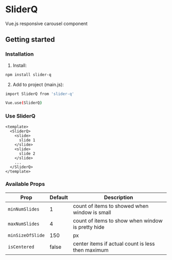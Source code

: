 
# SliderQ

Vue.js responsive carousel component

## Getting started

### Installation

1. Install:

```bash
npm install slider-q

```

2. Add to project (main.js):

```bash
import SliderQ from 'slider-q'

Vue.use(SliderQ)

```

### Use SliderQ

```vue
<template>
  <SliderQ>
    <slide>
      slide 1
    </slide>
    <slide>
      slide 2
    </slide>
    ...
  </SliderQ>
</template>

```
### Available Props

|Prop             |Default |Description|
|-----------------|-----|-----------|
|`minNumSlides`   |1    |count of items to showed when window is small|
|`maxNumSlides`   |4    |count of items to show when window is pretty hide|
|`minSizeOfSlide` |150  |px |
|`isCentered`     |false|center items if actual count is less then maximum|
